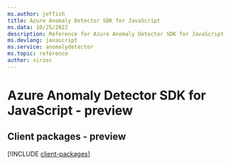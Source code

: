 ```yaml
---
ms.author: jeffish
title: Azure Anomaly Detector SDK for JavaScript
ms.data: 10/25/2022
description: Reference for Azure Anomaly Detector SDK for JavaScript
ms.devlang: javascript
ms.service: anomalydetector
ms.topic: reference
author: xirzec
---
```

# Azure Anomaly Detector SDK for JavaScript - preview

## Client packages - preview
[!INCLUDE [client-packages](anomaly-detector-client-index.md)]